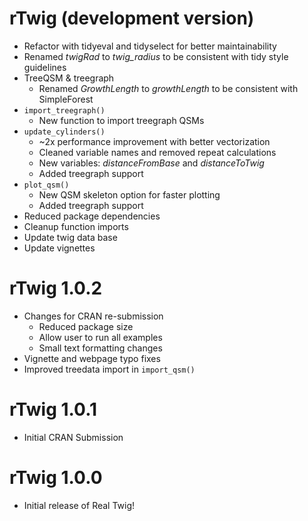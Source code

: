 # rTwig (development version)

-   Refactor with tidyeval and tidyselect for better maintainability
-   Renamed *twigRad* to *twig_radius* to be consistent with tidy style guidelines
-   TreeQSM & treegraph
    -   Renamed *GrowthLength* to *growthLength* to be consistent with SimpleForest
-   `import_treegraph()`
    -   New function to import treegraph QSMs
-   `update_cylinders()`
    -   \~2x performance improvement with better vectorization
    -   Cleaned variable names and removed repeat calculations
    -   New variables: *distanceFromBase* and *distanceToTwig*
    -   Added treegraph support
-   `plot_qsm()`
    -   New QSM skeleton option for faster plotting
    -   Added treegraph support
-   Reduced package dependencies
-   Cleanup function imports
-   Update twig data base
-   Update vignettes

# rTwig 1.0.2

-   Changes for CRAN re-submission
    -   Reduced package size
    -   Allow user to run all examples
    -   Small text formatting changes
-   Vignette and webpage typo fixes
-   Improved treedata import in `import_qsm()`

# rTwig 1.0.1

-   Initial CRAN Submission

# rTwig 1.0.0

-   Initial release of Real Twig!
